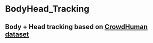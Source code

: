 # BodyHead_Tracking
## Body + Head tracking based on [CrowdHuman dataset](https://www.crowdhuman.org)
